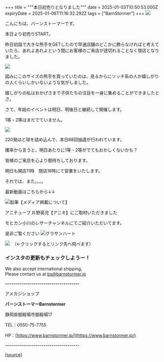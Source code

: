 +++
title = """本日初売りとなりました"""
date = 2025-01-03T10:50:53.000Z
expiryDate = 2025-01-06T11:16:32.292Z
tags = ["BarnStormer"]
+++
[![](https://stat.ameba.jp/user_images/20231023/16/barnstormer-go/b2/03/p/o0420015015354743273.png)](https://ameblo.jp/barnstormer-go/entry-12825670498.html)

こんにちは、バーンストーマーです。

本日より初売りSTART。

昨日初詣で大きな熊手をGETしたので早速店舗のどこかに飾らなければと考えていたら、あれよあれよという間にお客様のご来店が途切れることなく閉店となりました。

[![](https://stat.ameba.jp/user_images/20250103/19/barnstormer-go/72/ac/j/o0466070015529172424.jpg)](https://stat.ameba.jp/user_images/20250103/19/barnstormer-go/72/ac/j/o0466070015529172424.jpg)

因みにこのサイズの熊手を買っていたのは、見るからにソッチ系の人か嬉しがりの人くらいしかいないような気がしました。

嬉しがりの私はおかげさまで子供たちの注目を一身に集めることができましたとさ。

さて、年始のイベントは明日、明後日と継続して開催します。

1等・2等はまだでていません。

[![](https://stat.ameba.jp/user_images/20250103/19/barnstormer-go/9e/25/j/o0466070015529173195.jpg)](https://stat.ameba.jp/user_images/20250103/19/barnstormer-go/9e/25/j/o0466070015529173195.jpg)

220発ほど球を詰め込んで、本日68回抽選が行われています。

確率から言うと、明日あたりに1等・2等がでてもおかしくないかも？

皆様のご来店を心より御待ちしております。

明日も開店11時　閉店18時にて営業をいたします。

それでは、また。。。。

最新動画はこちらから↓↓

![鉛筆](https://stat100.ameba.jp/blog/ucs/img/char/char3/519.png)【メディア掲載について】

アニチューブ 片野英児【アニキ】にご取材いただきました

モヒカン小川のレザーチャンネルにてご紹介いただいてます。

是非ご覧ください ![グラサンハート](https://stat100.ameba.jp/blog/ucs/img/char/char3/148.png)

[![](https://stat.ameba.jp/user_images/20230412/16/barnstormer-go/6a/23/p/o0108010815269242493.png)](https://www.instagram.com/barnstormer_daily/)　（←クリックするとリンク先へ飛べます）

### インスタの更新もチェックしようー！

We also accept international shipping,  
Please contact us at bs@barnstormer.jp

**\-------------------------------------**

アメカジショップ

**バーンストーマーBarnstormer**

静岡県御殿場市御殿場17

TEL：0550-75-7755

HP：[https://www.barnstormer.jp/](https://www.barnstormer.jp/)

**\-------------------------------------**

[[source]](https://ameblo.jp/barnstormer-go/entry-12881073652.html)

